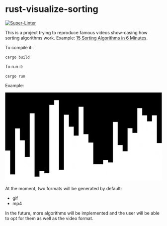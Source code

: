 # rust-visualize-sorting

[![Super-Linter](https://github.com/arghpy/rust-visualize-sorting/actions/workflows/manage_pull_requests.yaml/badge.svg)](https://github.com/marketplace/actions/super-linter)

This is a project trying to reproduce famous videos show-casing how sorting algorithms work.
Example: [15 Sorting Algorithms in 6 Minutes](https://www.youtube.com/watch?v=kPRA0W1kECg).

To compile it:

```console
cargo build
```

To run it:

```console
cargo run
```

Example:

![Bubble sort](./assets/bubble_sort.gif)

At the moment, two formats will be generated by default:
- gif
- mp4

In the future, more algorithms will be implemented and the user will be able to opt for them
as well as the video format.
